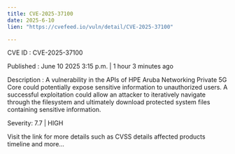 ```yaml
---
title: CVE-2025-37100
date: 2025-6-10
lien: "https://cvefeed.io/vuln/detail/CVE-2025-37100"

---
```


CVE ID : CVE-2025-37100

Published :  June 10
2025
3:15 p.m. | 1 hour
3 minutes ago

Description : A vulnerability in the APIs of HPE Aruba Networking Private 5G Core could potentially expose sensitive information to unauthorized users. 
A successful exploitation could allow an attacker to iteratively navigate through the filesystem and ultimately download protected system files containing sensitive information.

Severity: 7.7 | HIGH

Visit the link for more details
such as CVSS details
affected products
timeline
and more...
